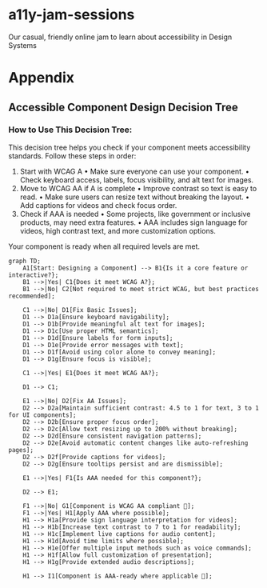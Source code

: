 # a11y-jam-sessions
Our casual, friendly online jam to learn about accessibility in Design Systems









# Appendix

## Accessible Component Design Decision Tree

### How to Use This Decision Tree:

This decision tree helps you check if your component meets accessibility standards. Follow these steps in order:
	
1.	Start with WCAG A
	•	Make sure everyone can use your component.
	•	Check keyboard access, labels, focus visibility, and alt text for images.
2.	Move to WCAG AA if A is complete
	•	Improve contrast so text is easy to read.
	•	Make sure users can resize text without breaking the layout.
	•	Add captions for videos and check focus order.
3.	Check if AAA is needed
	•	Some projects, like government or inclusive products, may need extra features.
	•	AAA includes sign language for videos, high contrast text, and more customization options.

Your component is ready when all required levels are met.

```mermaid
graph TD;
    A1[Start: Designing a Component] --> B1{Is it a core feature or interactive?};
    B1 -->|Yes| C1{Does it meet WCAG A?};
    B1 -->|No| C2[Not required to meet strict WCAG, but best practices recommended];

    C1 -->|No| D1[Fix Basic Issues];
    D1 --> D1a[Ensure keyboard navigability];
    D1 --> D1b[Provide meaningful alt text for images];
    D1 --> D1c[Use proper HTML semantics];
    D1 --> D1d[Ensure labels for form inputs];
    D1 --> D1e[Provide error messages with text];
    D1 --> D1f[Avoid using color alone to convey meaning];
    D1 --> D1g[Ensure focus is visible];

    C1 -->|Yes| E1{Does it meet WCAG AA?};

    D1 --> C1; 

    E1 -->|No| D2[Fix AA Issues];
    D2 --> D2a[Maintain sufficient contrast: 4.5 to 1 for text, 3 to 1 for UI components];
    D2 --> D2b[Ensure proper focus order];
    D2 --> D2c[Allow text resizing up to 200% without breaking];
    D2 --> D2d[Ensure consistent navigation patterns];
    D2 --> D2e[Avoid automatic content changes like auto-refreshing pages];
    D2 --> D2f[Provide captions for videos];
    D2 --> D2g[Ensure tooltips persist and are dismissible];

    E1 -->|Yes| F1{Is AAA needed for this component?};

    D2 --> E1; 

    F1 -->|No| G1[Component is WCAG AA compliant 🎉];
    F1 -->|Yes| H1[Apply AAA where possible];
    H1 --> H1a[Provide sign language interpretation for videos];
    H1 --> H1b[Increase text contrast to 7 to 1 for readability];
    H1 --> H1c[Implement live captions for audio content];
    H1 --> H1d[Avoid time limits where possible];
    H1 --> H1e[Offer multiple input methods such as voice commands];
    H1 --> H1f[Allow full customization of presentation];
    H1 --> H1g[Provide extended audio descriptions];

    H1 --> I1[Component is AAA-ready where applicable 🎉];


```